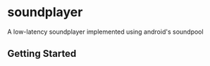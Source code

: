 # soundplayer

A low-latency soundplayer implemented using android's soundpool

## Getting Started




